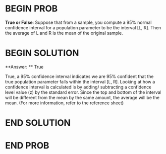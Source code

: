 # BEGIN PROB

**True or False**: Suppose that from a sample, you compute a 95% normal confidence interval for a population parameter to be the interval [L, R]. Then the average of L and R is the mean of the original sample.

# BEGIN SOLUTION

**Answer: ** True

True, a 95% confidence interval indicates we are 95% confident that the true population
parameter falls within the interval [L, R]. Looking at how a confidence interval is calculated is by adding/
subtracting a confidence level value (z) by the standard error. Since the top and bottom of the interval
will be different from the mean by the same amount, the average will be the mean. (For more information, refer to the reference sheet)

# END SOLUTION


# END PROB

